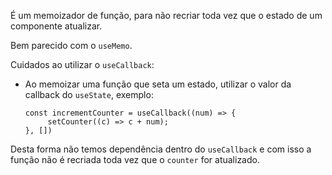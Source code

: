É um memoizador de função, para não recriar toda vez que o estado de um componente atualizar.

Bem parecido com o `useMemo`.

Cuidados ao utilizar o `useCallback`:

- Ao memoizar uma função que seta um estado, utilizar o valor da callback do `useState`, exemplo:
	```
	const incrementCounter = useCallback((num) => {
		 setCounter((c) => c + num);
	}, [])
	```
 Desta forma não temos dependência dentro do `useCallback` e com isso a função não é recriada toda vez que o `counter` for atualizado.

 